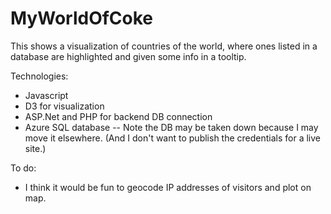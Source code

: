 # MyWorldOfCoke
This shows a visualization of countries of the world, where ones listed in a database are highlighted and given some info in a tooltip.

Technologies:
- Javascript
- D3 for visualization
- ASP.Net and PHP for backend DB connection
- Azure SQL database
  -- Note the DB may be taken down because I may move it elsewhere. (And I don't want to publish the credentials for a live site.)

To do:
- I think it would be fun to geocode IP addresses of visitors and plot on map.  
 
